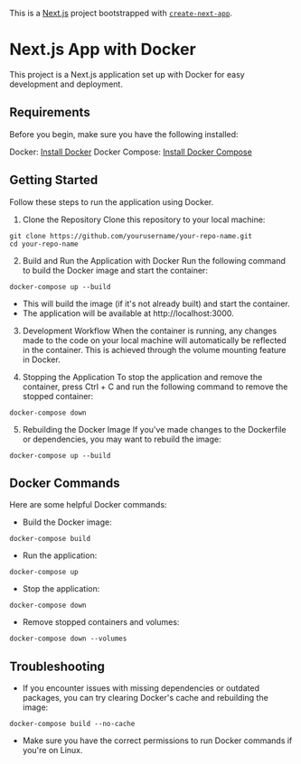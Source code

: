This is a [Next.js](https://nextjs.org) project bootstrapped with [`create-next-app`](https://nextjs.org/docs/pages/api-reference/create-next-app).

# Next.js App with Docker

This project is a Next.js application set up with Docker for easy development and deployment.

## Requirements

Before you begin, make sure you have the following installed:

Docker: [Install Docker](https://docs.docker.com/engine/install/)
Docker Compose: [Install Docker Compose](https://docs.docker.com/compose/install/)

## Getting Started

Follow these steps to run the application using Docker.

1. Clone the Repository
Clone this repository to your local machine:
```
git clone https://github.com/yourusername/your-repo-name.git
cd your-repo-name
```
2. Build and Run the Application with Docker
Run the following command to build the Docker image and start the container:
```
docker-compose up --build
```
* This will build the image (if it's not already built) and start the container.
* The application will be available at http://localhost:3000.

3. Development Workflow
When the container is running, any changes made to the code on your local machine will automatically be reflected in the container. This is achieved through the volume mounting feature in Docker.

4. Stopping the Application
To stop the application and remove the container, press Ctrl + C and run the following command to remove the stopped container:
```
docker-compose down
```
5. Rebuilding the Docker Image
If you've made changes to the Dockerfile or dependencies, you may want to rebuild the image:
```
docker-compose up --build
```

## Docker Commands

Here are some helpful Docker commands:

* Build the Docker image:
```
docker-compose build
```
* Run the application:
```
docker-compose up
```
* Stop the application:
```
docker-compose down
```
* Remove stopped containers and volumes:
```
docker-compose down --volumes
```

## Troubleshooting

* If you encounter issues with missing dependencies or outdated packages, you can try clearing Docker's cache and rebuilding the image:
```
docker-compose build --no-cache
```
* Make sure you have the correct permissions to run Docker commands if you're on Linux.